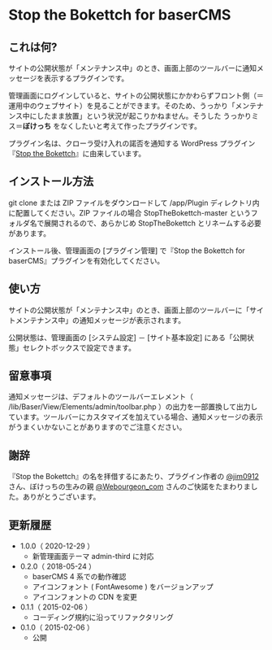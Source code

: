 # Stop the Bokettch for baserCMS

## これは何?

サイトの公開状態が「メンテナンス中」のとき、画面上部のツールバーに通知メッセージを表示するプラグインです。

管理画面にログインしていると、サイトの公開状態にかかわらずフロント側（＝運用中のウェブサイト）を見ることができます。そのため、うっかり「メンテナンス中にしたまま放置」という状況が起こりかねません。そうした うっかりミス＝**ぼけっち** をなくしたいと考えて作ったプラグインです。

プラグイン名は、クローラ受け入れの諾否を通知する WordPress プラグイン『[Stop the Bokettch](https://wordpress.org/plugins/stop-the-bokettch/)』に由来しています。

## インストール方法

git clone または ZIP ファイルをダウンロードして /app/Plugin ディレクトリ内に配置してください。ZIP ファイルの場合 StopTheBokettch-master というフォルダ名で展開されるので、あらかじめ StopTheBokettch とリネームする必要があります。

インストール後、管理画面の [プラグイン管理] で『Stop the Bokettch for baserCMS』プラグインを有効化してください。

## 使い方

サイトの公開状態が「メンテナンス中」のとき、画面上部のツールバーに「サイトメンテナンス中」の通知メッセージが表示されます。

公開状態は、管理画面の [システム設定] － [サイト基本設定] にある「公開状態」セレクトボックスで設定できます。

## 留意事項

通知メッセージは、デフォルトのツールバーエレメント（ /lib/Baser/View/Elements/admin/toolbar.php ）の出力を一部置換して出力しています。ツールバーにカスタマイズを加えている場合、通知メッセージの表示がうまくいかないことがありますのでご注意ください。

## 謝辞

『Stop the Bokettch』の名を拝借するにあたり、プラグイン作者の [@jim0912](https://twitter.com/jim0912) さん、ぼけっちの生みの親 [@Webourgeon_com](https://twitter.com/Webourgeon_com) さんのご快諾をたまわりました。ありがとうございます。

## 更新履歴

* 1.0.0（ 2020-12-29 ）
    * 新管理画面テーマ admin-third に対応
* 0.2.0（ 2018-05-24 ）
    * baserCMS 4 系での動作確認
    * アイコンフォント ( FontAwesome ) をバージョンアップ
    * アイコンフォントの CDN を変更
* 0.1.1（ 2015-02-06 ）
    * コーディング規約に沿ってリファクタリング
* 0.1.0（ 2015-02-06 ）
    * 公開